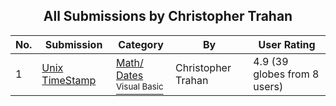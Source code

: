 ﻿<div align="center">

## All Submissions by Christopher Trahan

</div>

No.  | Submission | Category | By   | User Rating
---- | ---------- | -------- | ---- | -----------
1 | [Unix TimeStamp<br />](https://github.com/Planet-Source-Code/christopher-trahan-unix-timestamp__1-44477) | [Math/ Dates<br /><sup>Visual Basic</sup>](../ByCategory/math-dates__1-37.md) | Christopher Trahan | 4.9 (39 globes from 8 users)
